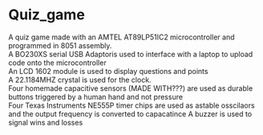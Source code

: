 # Quiz_game
A quiz game made with an AMTEL AT89LP51IC2 microcontroller and programmed in 8051 assembly.    
A BO230XS serial USB Adaptoris used to interface with a laptop to upload code onto the microcontroller  
An LCD 1602 module is used to display questions and points  
A 22.1184MHZ crystal is used for the clock.  
Four homemade capacitive sensors (MADE WITH???) are used as durable buttons triggered by a human hand and not pressure  
Four Texas Instruments NE555P timer chips are used as astable osscilaors and the output frequency is converted to capacatince
A buzzer is used to signal wins and losses 
